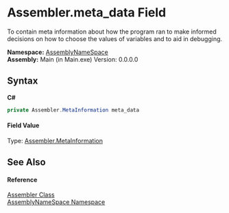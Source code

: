 # Assembler.meta_data Field
 

To contain meta information about how the program ran to make informed decisions on how to choose the values of variables and to aid in debugging.

**Namespace:**&nbsp;<a href="6bcc80ef-5cfd-db5f-1eb2-7297d1c16397">AssemblyNameSpace</a><br />**Assembly:**&nbsp;Main (in Main.exe) Version: 0.0.0.0

## Syntax

**C#**<br />
``` C#
private Assembler.MetaInformation meta_data
```


#### Field Value
Type: <a href="4767f8b5-e52e-522b-5527-d518969305dd">Assembler.MetaInformation</a>

## See Also


#### Reference
<a href="ff4e346f-08ba-ff2f-52cf-831920161b16">Assembler Class</a><br /><a href="6bcc80ef-5cfd-db5f-1eb2-7297d1c16397">AssemblyNameSpace Namespace</a><br />